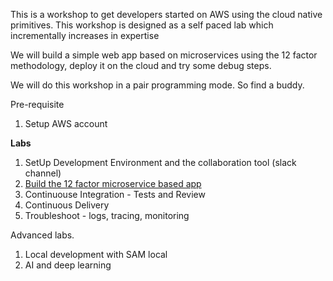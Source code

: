 This is a workshop to get developers started on AWS using the cloud native primitives. This workshop is designed as a self paced lab which incrementally increases in expertise

We will build a simple web app based on microservices using the 12 factor methodology, deploy it on the cloud and try some debug steps.

We will do this workshop in a pair programming mode. So find a buddy.

Pre-requisite
1. Setup AWS account 

**Labs**

1. SetUp Development Environment and the collaboration tool (slack channel)
2. [Build the 12 factor microservice based app ](./app/README.md)
3. Continuouse Integration - Tests and Review
4. Continuous Delivery
5. Troubleshoot - logs, tracing, monitoring

Advanced labs.
1. Local development with SAM local
1. AI and deep learning
   
